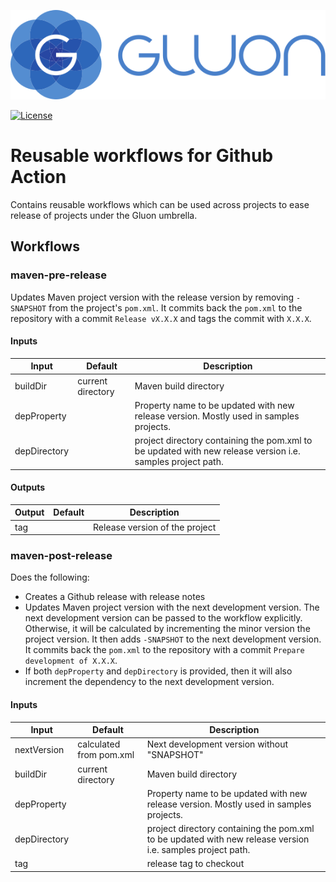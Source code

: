 [![Gluon](.github/assets/gluon_logo.svg)](https://gluonhq.com)

[![License](https://img.shields.io/github/license/gluonhq/emoji)](https://opensource.org/licenses/GPL-3.0)

# Reusable workflows for Github Action

Contains reusable workflows which can be used across projects to ease release of projects under the Gluon umbrella.

## Workflows

### maven-pre-release

Updates Maven project version with the release version by removing `-SNAPSHOT` from the project's `pom.xml`.
It commits back the `pom.xml` to the repository with a commit `Release vX.X.X` and tags the commit with `X.X.X`.

#### Inputs

| Input        | Default           | Description                                                                                                |
|--------------|-------------------|------------------------------------------------------------------------------------------------------------|
| buildDir     | current directory | Maven build directory                                                                                      |
| depProperty  |                   | Property name to be updated with new release version. Mostly used in samples projects.                     |
| depDirectory |                   | project directory containing the pom.xml to be updated with new release version i.e. samples project path. |

#### Outputs

| Output | Default | Description                    |
|--------|---------|--------------------------------|
| tag    |         | Release version of the project |


### maven-post-release

Does the following:
* Creates a Github release with release notes
* Updates Maven project version with the next development version.
The next development version can be passed to the workflow explicitly.
Otherwise, it will be calculated by incrementing the minor version the project version.
It then adds `-SNAPSHOT` to the next development version.
It commits back the `pom.xml` to the repository with a commit `Prepare development of X.X.X`.
* If both `depProperty` and `depDirectory` is provided, then it will also increment the dependency to the next development version.

#### Inputs

| Input        | Default                 | Description                                                                                                |
|--------------|-------------------------|------------------------------------------------------------------------------------------------------------|
| nextVersion  | calculated from pom.xml | Next development version without "SNAPSHOT"                                                                |
| buildDir     | current directory       | Maven build directory                                                                                      |
| depProperty  |                         | Property name to be updated with new release version. Mostly used in samples projects.                     |
| depDirectory |                         | project directory containing the pom.xml to be updated with new release version i.e. samples project path. |
| tag          |                         | release tag to checkout                                                                                    |
